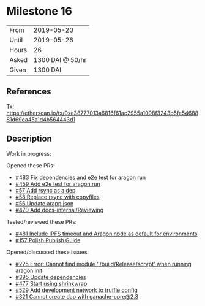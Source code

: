 # Milestone 16

|       |                  |
| ----- | ---------------- |
| From  | 2019-05-20       |
| Until | 2019-05-26       |
| Hours | 26               |
| Asked | 1300 DAI @ 50/hr |
| Given | 1300 DAI         |

## References

Tx: <https://etherscan.io/tx/0xe38777013a6816f61ac2955a1098f3243b5fe5468881d69ea45a1d4b564443d1>

## Description

Work in progress:

Opened these PRs:

- [#483 Fix dependencies and e2e test for aragon run](https://github.com/aragon/aragon-cli/pull/483)
- [#459 Add e2e test for aragon run](https://github.com/aragon/aragon-cli/pull/459)
- [#57 Add rsync as a dep](https://github.com/aragon/aragon-react-boilerplate/pull/57)
- [#58 Replace rsync with copyfiles](https://github.com/aragon/aragon-react-boilerplate/pull/58)
- [#56 Update arapp.json](https://github.com/aragon/aragon-react-boilerplate/pull/56)
- [#470 Add docs-internal/Reviewing](https://github.com/aragon/aragon-cli/pull/470)

Tested/reviewed these PRs:

- [#481 Include IPFS timeout and Aragon node as default for environments](https://github.com/aragon/aragon-cli/pull/481)
- [#157 Polish Publish Guide](https://github.com/aragon/hack/pull/157)

Opened/discussed these issues:

- [#225 Error: Cannot find module './build/Release/scrypt' when running aragon init](https://github.com/aragon/aragon-cli/issues/225)
- [#395 Update dependencies](https://github.com/aragon/aragon-cli/issues/395)
- [#477 Start using shrinkwrap](https://github.com/aragon/aragon-cli/issues/477)
- [#529 Add development network to truffle config](https://github.com/aragon/aragonOS/pull/529)
- [#321 Cannot create dao with ganache-core@2.3](https://github.com/aragon/aragon-cli/issues/321)
